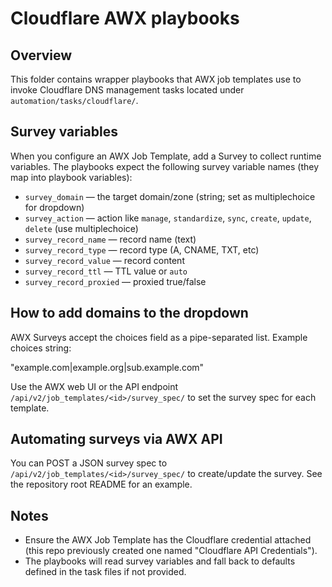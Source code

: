 Cloudflare AWX playbooks
========================

Overview
--------
This folder contains wrapper playbooks that AWX job templates use to invoke Cloudflare DNS management tasks located under `automation/tasks/cloudflare/`.

Survey variables
----------------
When you configure an AWX Job Template, add a Survey to collect runtime variables. The playbooks expect the following survey variable names (they map into playbook variables):

- `survey_domain` — the target domain/zone (string; set as multiplechoice for dropdown)
- `survey_action` — action like `manage`, `standardize`, `sync`, `create`, `update`, `delete` (use multiplechoice)
- `survey_record_name` — record name (text)
- `survey_record_type` — record type (A, CNAME, TXT, etc)
- `survey_record_value` — record content
- `survey_record_ttl` — TTL value or `auto`
- `survey_record_proxied` — proxied true/false

How to add domains to the dropdown
----------------------------------
AWX Surveys accept the choices field as a pipe-separated list. Example choices string:

"example.com|example.org|sub.example.com"

Use the AWX web UI or the API endpoint `/api/v2/job_templates/<id>/survey_spec/` to set the survey spec for each template.

Automating surveys via AWX API
------------------------------
You can POST a JSON survey spec to `/api/v2/job_templates/<id>/survey_spec/` to create/update the survey. See the repository root README for an example.

Notes
-----
- Ensure the AWX Job Template has the Cloudflare credential attached (this repo previously created one named "Cloudflare API Credentials").
- The playbooks will read survey variables and fall back to defaults defined in the task files if not provided.
